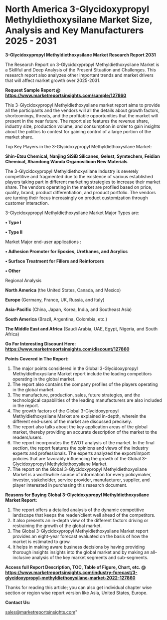  # North America 3-Glycidoxypropyl Methyldiethoxysilane Market Size, Analysis and Key Manufacturers 2025 - 2031

<strong>3-Glycidoxypropyl Methyldiethoxysilane Market Research Report 2031</strong>

The Research Report on 3-Glycidoxypropyl Methyldiethoxysilane Market is a Skillful and Deep Analysis of the Present Situation and Challenges. This research report also analyzes other important trends and market drivers that will affect market growth over 2025-2031.

<strong>Request Sample Report @ <a href=https://www.marketreportsinsights.com/sample/127860>https://www.marketreportsinsights.com/sample/127860</a></strong>

This 3-Glycidoxypropyl Methyldiethoxysilane market report aims to provide all the participants and the vendors will all the details about growth factors, shortcomings, threats, and the profitable opportunities that the market will present in the near future. The report also features the revenue share, industry size, production volume, and consumption in order to gain insights about the politics to contest for gaining control of a large portion of the market share.

Top Key Players in the 3-Glycidoxypropyl Methyldiethoxysilane Market:

<strong>Shin-Etsu Chemical, Nanjing SiSiB Silicanes, Gelest, Symtechem, Feidian Chemical, Shandong Wanda Organosilicon New Materials</strong>

The 3-Glycidoxypropyl Methyldiethoxysilane Industry is severely competitive and fragmented due to the existence of various established players taking part in different marketing strategies to increase their market share. The vendors operating in the market are profiled based on price, quality, brand, product differentiation, and product portfolio. The vendors are turning their focus increasingly on product customization through customer interaction.

3-Glycidoxypropyl Methyldiethoxysilane Market Major Types are:

<strong>• Type I

• Type II</strong>

Market Major end-user applications :

<strong>• Adhesion Promoter for Epoxies, Urethanes, and Acrylics

• Surface Treatment for Fillers and Reinforcers

• Other</strong>

Regional Analysis

</u><strong><b>North America</b></strong> (the United States, Canada, and Mexico)

<strong><b>Europe </b></strong>(Germany, France, UK, Russia, and Italy)

<strong><b>Asia-Pacific</b></strong> (China, Japan, Korea, India, and Southeast Asia)

<strong><b>South America</b></strong> (Brazil, Argentina, Colombia, etc.)

<strong><b>The Middle East and Africa</b></strong> (Saudi Arabia, UAE, Egypt, Nigeria, and South Africa)

<strong>Go For Interesting Discount Here: <a href=https://www.marketreportsinsights.com/discount/127860>https://www.marketreportsinsights.com/discount/127860</a></strong>

<strong>Points Covered in The Report:</strong>
<ol>
  <li>The major points considered in the Global 3-Glycidoxypropyl Methyldiethoxysilane Market report include the leading competitors operating in the global market.</li>
  <li>The report also contains the company profiles of the players operating in the global market.</li>
  <li>The manufacture, production, sales, future strategies, and the technological capabilities of the leading manufacturers are also included in the report.</li>
  <li>The growth factors of the Global 3-Glycidoxypropyl Methyldiethoxysilane Market are explained in-depth, wherein the different end-users of the market are discussed precisely.</li>
  <li>The report also talks about the key application areas of the global market, thereby providing an accurate description of the market to the readers/users.</li>
  <li>The report incorporates the SWOT analysis of the market. In the final section, the report features the opinions and views of the industry experts and professionals. The experts analyzed the export/import policies that are favorably influencing the growth of the Global 3-Glycidoxypropyl Methyldiethoxysilane Market.</li>
  <li>The report on the Global 3-Glycidoxypropyl Methyldiethoxysilane Market is a worthwhile source of information for every policymaker, investor, stakeholder, service provider, manufacturer, supplier, and player interested in purchasing this research document.</li>
</ol>
<strong>Reasons for Buying Global 3-Glycidoxypropyl Methyldiethoxysilane Market Report:</strong>

<ol>
  <li>The report offers a detailed analysis of the dynamic competitive landscape that keeps the reader/client well ahead of the competitors.</li>
  <li>It also presents an in-depth view of the different factors driving or restraining the growth of the global market.</li>
  <li>The Global 3-Glycidoxypropyl Methyldiethoxysilane Market report provides an eight-year forecast evaluated on the basis of how the market is estimated to grow.</li>
  <li>It helps in making aware business decisions by having providing thorough insights insights into the global market and by making an all-inclusive analysis of the key market segments and sub-segments.</li>
</ol>
<strong>Access full Report Description, TOC, Table of Figure, Chart, etc. @ <a href=https://www.marketreportsinsights.com/industry-forecast/3-glycidoxypropyl-methyldiethoxysilane-market-2022-127860>https://www.marketreportsinsights.com/industry-forecast/3-glycidoxypropyl-methyldiethoxysilane-market-2022-127860</a></strong>


Thanks for reading this article; you can also get individual chapter wise section or region wise report version like Asia, United States, Europe.

<strong>Contact Us:</strong>

sales@marketreportsinsights.com"
